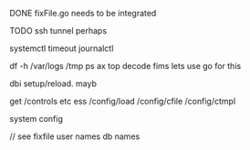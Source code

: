 DONE
fixFile.go 
  needs to be integrated

TODO
ssh tunnel perhaps

systemctl
timeout journalctl


df -h
/var/logs
/tmp
ps ax
top
decode fims
   lets use go for this

dbi setup/reload.
   mayb

get /controls etc 
ess /config/load
    /config/cfile
    /config/ctmpl

system config

// see fixfile
user names
db names



